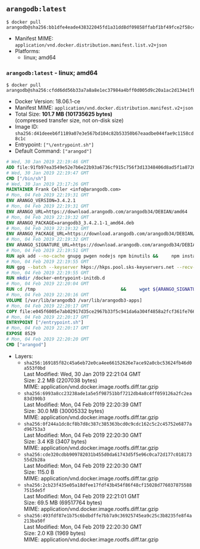 ## `arangodb:latest`

```console
$ docker pull arangodb@sha256:bb1dfe4eade438322045fd1a31dd8df09858ffabf1bf49fce2f58c4b9f842b43
```

-	Manifest MIME: `application/vnd.docker.distribution.manifest.list.v2+json`
-	Platforms:
	-	linux; amd64

### `arangodb:latest` - linux; amd64

```console
$ docker pull arangodb@sha256:cfdd6dd56b33a7a8a8e1ec37984a4bff0d005d9c20a1ac2d134e1fb7de22a44b
```

-	Docker Version: 18.06.1-ce
-	Manifest MIME: `application/vnd.docker.distribution.manifest.v2+json`
-	Total Size: **101.7 MB (101735625 bytes)**  
	(compressed transfer size, not on-disk size)
-	Image ID: `sha256:d41deeeb6f1189a07e3e567bd104c82b53350b67eaadbe044fae9c1158cd8c1c`
-	Entrypoint: `["\/entrypoint.sh"]`
-	Default Command: `["arangod"]`

```dockerfile
# Wed, 30 Jan 2019 22:19:46 GMT
ADD file:91fb97ea3549e52e7b6e22b93a6736cf915c756f3d13348406d8ad5f1a872680 in / 
# Wed, 30 Jan 2019 22:19:47 GMT
CMD ["/bin/sh"]
# Wed, 30 Jan 2019 23:17:26 GMT
MAINTAINER Frank Celler <info@arangodb.com>
# Mon, 04 Feb 2019 22:19:31 GMT
ENV ARANGO_VERSION=3.4.2.1
# Mon, 04 Feb 2019 22:19:31 GMT
ENV ARANGO_URL=https://download.arangodb.com/arangodb34/DEBIAN/amd64
# Mon, 04 Feb 2019 22:19:32 GMT
ENV ARANGO_PACKAGE=arangodb3_3.4.2.1-1_amd64.deb
# Mon, 04 Feb 2019 22:19:32 GMT
ENV ARANGO_PACKAGE_URL=https://download.arangodb.com/arangodb34/DEBIAN/amd64/arangodb3_3.4.2.1-1_amd64.deb
# Mon, 04 Feb 2019 22:19:32 GMT
ENV ARANGO_SIGNATURE_URL=https://download.arangodb.com/arangodb34/DEBIAN/amd64/arangodb3_3.4.2.1-1_amd64.deb.asc
# Mon, 04 Feb 2019 22:19:51 GMT
RUN apk add --no-cache gnupg pwgen nodejs npm binutils &&     npm install -g foxx-cli &&     rm -rf /root/.npm
# Mon, 04 Feb 2019 22:19:55 GMT
RUN gpg --batch --keyserver hkps://hkps.pool.sks-keyservers.net --recv-keys CD8CB0F1E0AD5B52E93F41E7EA93F5E56E751E9B
# Mon, 04 Feb 2019 22:19:55 GMT
RUN mkdir /docker-entrypoint-initdb.d
# Mon, 04 Feb 2019 22:20:04 GMT
RUN cd /tmp                                &&     wget ${ARANGO_SIGNATURE_URL}           &&     wget ${ARANGO_PACKAGE_URL}             &&     gpg --verify ${ARANGO_PACKAGE}.asc     &&     ar x ${ARANGO_PACKAGE} data.tar.gz     &&     tar -C / -x -z -f data.tar.gz          &&     sed -ri         -e 's!127\.0\.0\.1!0.0.0.0!g'         -e 's!^(file\s*=).*!\1 -!'         -e 's!^\s*uid\s*=.*!!'         /etc/arangodb3/arangod.conf        &&     echo chgrp 0 /var/lib/arangodb3 /var/lib/arangodb3-apps &&     echo chmod 775 /var/lib/arangodb3 /var/lib/arangodb3-apps &&     rm -f ${ARANGO_PACKAGE}* data.tar.gz
# Mon, 04 Feb 2019 22:20:16 GMT
VOLUME [/var/lib/arangodb3 /var/lib/arangodb3-apps]
# Mon, 04 Feb 2019 22:20:17 GMT
COPY file:e045f6005e7ab02917d35ce2967b33f5c941da6a304f4858a2fcf361fe766895 in /entrypoint.sh 
# Mon, 04 Feb 2019 22:20:17 GMT
ENTRYPOINT ["/entrypoint.sh"]
# Mon, 04 Feb 2019 22:20:17 GMT
EXPOSE 8529
# Mon, 04 Feb 2019 22:20:20 GMT
CMD ["arangod"]
```

-	Layers:
	-	`sha256:169185f82c45a6eb72e0ca4ee66152626e7ace92a0cbc53624fb46d0a553f0bd`  
		Last Modified: Wed, 30 Jan 2019 22:21:04 GMT  
		Size: 2.2 MB (2207038 bytes)  
		MIME: application/vnd.docker.image.rootfs.diff.tar.gzip
	-	`sha256:6993a8cc23238ade1a5e5f98751bbf7212db4a8c4ff059126a2fc2ea83d390b3`  
		Last Modified: Mon, 04 Feb 2019 22:20:39 GMT  
		Size: 30.0 MB (30005332 bytes)  
		MIME: application/vnd.docker.image.rootfs.diff.tar.gzip
	-	`sha256:0f244a1dc8cf8b7d8c387c385363bcd0c9cdc162c5c2c45752e6877ad96753a3`  
		Last Modified: Mon, 04 Feb 2019 22:20:30 GMT  
		Size: 3.4 KB (3407 bytes)  
		MIME: application/vnd.docker.image.rootfs.diff.tar.gzip
	-	`sha256:cde320cdbb909782031b455d0da61743d5f5e96c0ca72d177c01817355d2b28a`  
		Last Modified: Mon, 04 Feb 2019 22:20:30 GMT  
		Size: 115.0 B  
		MIME: application/vnd.docker.image.rootfs.diff.tar.gzip
	-	`sha256:2cb23f435e05a18dfee17fdf43b454f86f48cf15028d7760378755887515de5f`  
		Last Modified: Mon, 04 Feb 2019 22:21:01 GMT  
		Size: 69.5 MB (69517764 bytes)  
		MIME: application/vnd.docker.image.rootfs.diff.tar.gzip
	-	`sha256:493fdf87e1b75c6bdbdffe7bb7a9c36925745ea9c25c3b8235fe8f4a213ba50f`  
		Last Modified: Mon, 04 Feb 2019 22:20:30 GMT  
		Size: 2.0 KB (1969 bytes)  
		MIME: application/vnd.docker.image.rootfs.diff.tar.gzip
